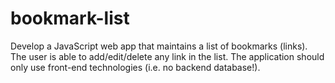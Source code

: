 # bookmark-list
Develop a JavaScript web app that maintains a list of bookmarks (links). The user is able to add/edit/delete any link in the list. The application should only use front-end technologies (i.e. no backend database!).
